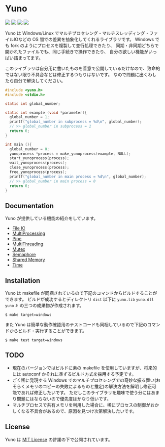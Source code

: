 
# Yuno 

![](https://img.shields.io/badge/License-MIT-green)
![](https://img.shields.io/badge/Windows-OK-blue)
![](https://img.shields.io/badge/Linux-OK%3f-yellow)
![](https://img.shields.io/badge/Mac-X-red)

Yuno は Windows/Linux でマルチプロセシング・マルチスレッディング・ファイルIOなどの OS 間での差異を抽象化してくれるライブラリです。
Windows でも fork のようにプロセスを複製して並行処理できたり、
同期・非同期どちらで開かれたファイルでも、同じ手続きで操作できたり、
自分の欲しい機能がいっぱい詰まってます。

このライブラリは自分用に書いたものを善意で公開しているだけなので、致命的ではない限り不具合などは修正するつもりはないです。
なので問題に出くわしたら自分で解決してください。


```c
#include <yuno.h>
#include <stdio.h>

static int global_number;

static int example (void *parameter){
  global_number = 1;
  printf("global_number in subprocess = %d\n", global_number);
  // >> global_number in subprocess = 1
  return 0;
}

int main (){
  global_number = 0;
  yunoprocess *process = make_yunoprocess(example, NULL);
  start_yunoprocess(process);
  wait_yunoprocess(process);
  close_yunoprocess(process);
  free_yunoprocess(process);
  printf("global_number in main process = %d\n", global_number);
  // >> global_number in main process = 0
  return 0;
}
```

## Documentation

Yuno が提供している機能の紹介をしています。

* [File IO](README_FILEIO.md)
* [MultiProcessing](README_MULTIPROCESSING.md)
* [Pipe](README_PIPE.md)
* [MultiThreading](README_MULTITHREADING.md)
* [Mutex](README_MUTEX.md)
* [Semaphore](README_SEMAPHORE.md)
* [Shared Memory](README_SHARED_MEMORY.md)
* [Time](README_TIME.md)

## Installation

Yuno は makefile が同梱されているので下記のコマンドからビルドすることができます。
ビルドが成功するとディレクトリ `dist` 以下に `yuno.lib` `yuno.dll` `yuno.h` の三つの成果物が作成されます。

```shell
$ make target=windows
```

また Yuno は簡単な動作確認用のテストコードも同梱しているので下記のコマンドからビルド・実行することができます。

```shell
$ make test target=windows
```

## TODO

* 現在のバージョンではビルドに素の makefile を使用していますが、将来的には autoconf かそれに準ずるビルド方式を採用する予定です。
* ごく稀に発現する Windows でのマルチプロセシングでの奇妙な振る舞い(おそらくメモリのコピーの失敗によるものと推定)の解決方法を解明し修正可能であれば修正したいです。
  ただしこのライブラリを趣味で使う分にはあまり問題にはならないので優先度はかなり低いです。
* マルチプロセスで共有メモリを利用した場合に、稀にプロセスの制御がおかしくなる不具合があるので、原因を見つけ次第解決したいです。

## License 

Yuno は [MIT License](LICENSE) の許諾の下で公開されています。
